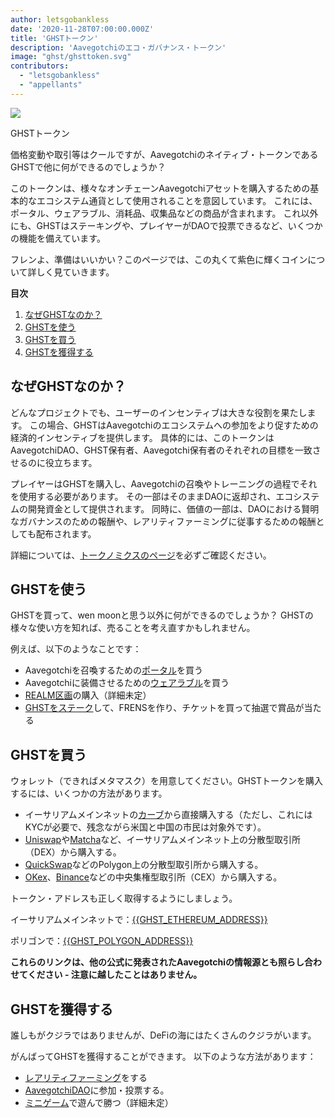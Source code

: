 ```yaml
---
author: letsgobankless
date: '2020-11-28T07:00:00.000Z'
title: 'GHSTトークン'
description: 'Aavegotchiのエコ・ガバナンス・トークン'
image: "ghst/ghsttoken.svg"
contributors:
  - "letsgobankless"
  - "appellants"
---
```


<div class="headerImageContainer">
<img class="headerImage" src="/ghst/ghst.gif">
<p class="headerImageText">GHSTトークン</p>
</div>

価格変動や取引等はクールですが、Aavegotchiのネイティブ・トークンであるGHSTで他に何ができるのでしょうか？

このトークンは、様々なオンチェーンAavegotchiアセットを購入するための基本的なエコシステム通貨として使用されることを意図しています。 これには、ポータル、ウェアラブル、消耗品、収集品などの商品が含まれます。 これ以外にも、GHSTはステーキングや、プレイヤーがDAOで投票できるなど、いくつかの機能を備えています。

フレンよ、準備はいいかい？このページでは、この丸くて紫色に輝くコインについて詳しく見ていきます。

<div class="contentsBox">

**目次**

<ol>
<li><a href=#why-ghst>なぜGHSTなのか？</a></li>
<li><a href=#using-ghst>GHSTを使う</a></li>
<li><a href=#buying-ghst>GHSTを買う</a></li>
<li><a href=#earning-ghst>GHSTを獲得する</a></li>
</ol>

</div>

## なぜGHSTなのか？
どんなプロジェクトでも、ユーザーのインセンティブは大きな役割を果たします。 この場合、GHSTはAavegotchiのエコシステムへの参加をより促すための経済的インセンティブを提供します。 具体的には、このトークンはAavegotchiDAO、GHST保有者、Aavegotchi保有者のそれぞれの目標を一致させるのに役立ちます。

プレイヤーはGHSTを購入し、Aavegotchiの召喚やトレーニングの過程でそれを使用する必要があります。 その一部はそのままDAOに返却され、エコシステムの開発資金として提供されます。 同時に、価値の一部は、DAOにおける賢明なガバナンスのための報酬や、レアリティファーミングに従事するための報酬としても配布されます。

詳細については、[トークノミクスのページ](/tokenomics)を必ずご確認ください。

## GHSTを使う
GHSTを買って、wen moonと思う以外に何ができるのでしょうか？ GHSTの様々な使い方を知れば、売ることを考え直すかもしれません。

例えば、以下のようなことです：

* Aavegotchiを召喚するための[ポータル](/portals)を買う
* Aavegotchiに装備させるための[ウェアラブル](/wearables)を買う
* [REALM区画](/metaverse)の購入（詳細未定）
* [GHSTをステーク](/staking)して、FRENSを作り、チケットを買って抽選で賞品が当たる

## GHSTを買う
ウォレット（できればメタマスク）を用意してください。GHSTトークンを購入するには、いくつかの方法があります。

* イーサリアムメインネットの[カーブ](/curve)から直接購入する（ただし、これにはKYCが必要で、残念ながら米国と中国の市民は対象外です）。
* [Uniswap](https://app.uniswap.org/#/swap?inputCurrency=ETH&outputCurrency=0x3f382dbd960e3a9bbceae22651e88158d2791550)や[Matcha](https://matcha.xyz/markets/GHST)など、イーサリアムメインネット上の分散型取引所（DEX）から購入する。
* [QuickSwap](https://quickswap.exchange/#/swap?outputCurrency=0x385eeac5cb85a38a9a07a70c73e0a3271cfb54a7)などのPolygon上の分散型取引所から購入する。
* [OKex](https://www.okex.com/spot/trade/ghst-eth#type=1)、[Binance](https://www.binance.com/en/trade/GHST_ETH?layout=pro)などの中央集権型取引所（CEX）から購入する。

トークン・アドレスも正しく取得するようにしましょう。

イーサリアムメインネットで：[{{GHST_ETHEREUM_ADDRESS}}](https://etherscan.io/token/{{GHST_ETHEREUM_ADDRESS}})

ポリゴンで：[{{GHST_POLYGON_ADDRESS}}](https://explorer-mainnet.maticvigil.com/address/{{GHST_POLYGON_ADDRESS}}/transactions)

**これらのリンクは、他の公式に発表されたAavegotchiの情報源とも照らし合わせてください - 注意に越したことはありません。**

## GHSTを獲得する
誰しもがクジラではありませんが、DeFiの海にはたくさんのクジラがいます。

がんばってGHSTを獲得することができます。 以下のような方法があります：

* [レアリティファーミング](/rarity-farming)をする
* [AavegotchiDAO](/dao)に参加・投票する。
* [ミニゲーム](/minigames)で遊んで勝つ（詳細未定）




